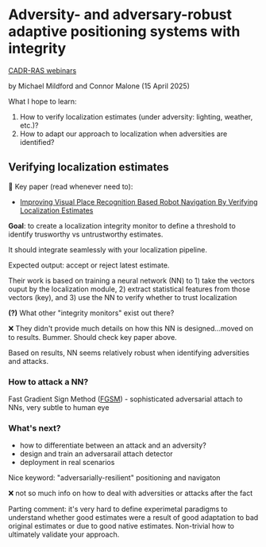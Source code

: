 # Adversity- and adversary-robust adaptive positioning systems with integrity
[CADR-RAS webinars](https://www.adelaide.edu.au/defence-security/institutes-centres/cadr-ras/webinar-recordings)

by Michael Mildford and Connor Malone (15 April 2025)

What I hope to learn:
1. How to verify localization estimates (under adversity: lighting, weather, etc.)? 
2. How to adapt our approach to localization when adversities are identified?


## Verifying localization estimates
📑 Key paper (read whenever need to): 
- [Improving Visual Place Recognition Based Robot Navigation By Verifying Localization Estimates](https://arxiv.org/abs/2407.08162)

**Goal**: to create a localization integrity monitor to define a threshold to identify trusworthy vs untrustworthy estimates. 

It should integrate seamlessly with your localization pipeline. 

Expected output: accept or reject latest estimate.

Their work is based on training a neural network (NN) to 1) take the vectors ouput by the localization module, 2) extract statistical features from those vectors (key), and 3) use the NN to verify whether to trust localization

**(?)** What other "integrity monitors" exist out there?

❌ They didn't provide much details on how this NN is designed...moved on to results. Bummer. Should check key paper above.

Based on results, NN seems relatively robust when identifying adversities and attacks.

### How to attack a NN? 

Fast Gradient Sign Method ([FGSM](https://medium.com/@zachariaharungeorge/a-deep-dive-into-the-fast-gradient-sign-method-611826e34865)) - sophisticated adversarial attach to NNs, very subtle to human eye

### What's next?
- how to differentiate between an attack and an adversity?
- design and train an adversarail attach detector
- deployment in real scenarios 

Nice keyword: "adversarially-resilient" positioning and navigaton

❌ not so much info on how to deal with adversities or attacks after the fact 

Parting comment: it's very hard to define experimetal paradigms to understand whether good estimates were a result of good adaptation to bad original estimates or due to good native estimates. Non-trivial how to ultimately validate your approach.

